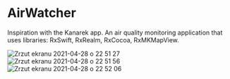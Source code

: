 # AirWatcher
Inspiration with the Kanarek app. An air quality monitoring application that uses libraries: RxSwift, RxRealm, RxCocoa, RxMKMapView.

![Zrzut ekranu 2021-04-28 o 22 51 27](https://user-images.githubusercontent.com/32907234/116470990-6f2fac00-a874-11eb-8c67-695669b46d33.png) ![Zrzut ekranu 2021-04-28 o 22 51 56](https://user-images.githubusercontent.com/32907234/116470998-722a9c80-a874-11eb-8e02-7de6eb324ed5.png) ![Zrzut ekranu 2021-04-28 o 22 52 06](https://user-images.githubusercontent.com/32907234/116471005-735bc980-a874-11eb-8ca6-647895344000.png)
